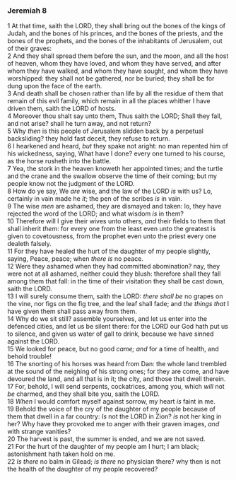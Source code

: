 ### Jeremiah 8

1 At that time, saith the LORD, they shall bring out the bones of the kings of Judah, and the bones of his princes, and the bones of the priests, and the bones of the prophets, and the bones of the inhabitants of Jerusalem, out of their graves:  
2 And they shall spread them before the sun, and the moon, and all the host of heaven, whom they have loved, and whom they have served, and after whom they have walked, and whom they have sought, and whom they have worshipped: they shall not be gathered, nor be buried; they shall be for dung upon the face of the earth.  
3 And death shall be chosen rather than life by all the residue of them that remain of this evil family, which remain in all the places whither I have driven them, saith the LORD of hosts.  
4 Moreover thou shalt say unto them, Thus saith the LORD; Shall they fall, and not arise? shall he turn away, and not return?  
5 Why *then* is this people of Jerusalem slidden back by a perpetual backsliding? they hold fast deceit, they refuse to return.  
6 I hearkened and heard, *but* they spake not aright: no man repented him of his wickedness, saying, What have I done? every one turned to his course, as the horse rusheth into the battle.  
7 Yea, the stork in the heaven knoweth her appointed times; and the turtle and the crane and the swallow observe the time of their coming; but my people know not the judgment of the LORD.  
8 How do ye say, We *are* wise, and the law of the LORD *is* with us? Lo, certainly in vain made he *it*; the pen of the scribes *is* in vain.  
9 The wise *men* are ashamed, they are dismayed and taken: lo, they have rejected the word of the LORD; and what wisdom *is* in them?  
10 Therefore will I give their wives unto others, *and* their fields to them that shall inherit *them*: for every one from the least even unto the greatest is given to covetousness, from the prophet even unto the priest every one dealeth falsely.  
11 For they have healed the hurt of the daughter of my people slightly, saying, Peace, peace; when *there is* no peace.  
12 Were they ashamed when they had committed abomination? nay, they were not at all ashamed, neither could they blush: therefore shall they fall among them that fall: in the time of their visitation they shall be cast down, saith the LORD.  
13 I will surely consume them, saith the LORD: *there shall be* no grapes on the vine, nor figs on the fig tree, and the leaf shall fade; and *the things that* I have given them shall pass away from them.  
14 Why do we sit still? assemble yourselves, and let us enter into the defenced cities, and let us be silent there: for the LORD our God hath put us to silence, and given us water of gall to drink, because we have sinned against the LORD.  
15 We looked for peace, but no good *came; and* for a time of health, and behold trouble!  
16 The snorting of his horses was heard from Dan: the whole land trembled at the sound of the neighing of his strong ones; for they are come, and have devoured the land, and all that is in it; the city, and those that dwell therein.  
17 For, behold, I will send serpents, cockatrices, among you, which *will* not *be* charmed, and they shall bite you, saith the LORD.  
18 *When* I would comfort myself against sorrow, my heart *is* faint in me.  
19 Behold the voice of the cry of the daughter of my people because of them that dwell in a far country: *Is* not the LORD in Zion? *is* not her king in her? Why have they provoked me to anger with their graven images, *and* with strange vanities?  
20 The harvest is past, the summer is ended, and we are not saved.  
21 For the hurt of the daughter of my people am I hurt; I am black; astonishment hath taken hold on me.  
22 *Is there* no balm in Gilead; *is there* no physician there? why then is not the health of the daughter of my people recovered?  
